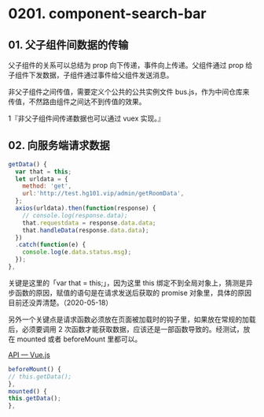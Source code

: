 # 0201. component-search-bar

## 01. 父子组件间数据的传输

父子组件的关系可以总结为 prop 向下传递，事件向上传递。父组件通过 prop 给子组件下发数据，子组件通过事件给父组件发送消息。

非父子组件之间传值，需要定义个公共的公共实例文件 bus.js，作为中间仓库来传值，不然路由组件之间达不到传值的效果。

1『非父子组件间传递数据也可以通过 vuex 实现。』

## 02. 向服务端请求数据

```js
getData() {
  var that = this;
  let urldata = {
    method: 'get',
    url:'http://test.hg101.vip/admin/getRoomData',
  };
  axios(urldata).then(function(response) {
    // console.log(response.data);
    that.requestdata = response.data.data;
    that.handleData(response.data.data);
  })
  .catch(function(e) {
    console.log(e.data.status.msg);
  });
},
```

关键是这里的「var that = this;」，因为这里 this 绑定不到全局对象上，猜测是异步函数的原因，赋值的语句是在请求发送后获取的 promise 对象里，具体的原因目前还没弄清楚。（2020-05-18）

另外一个关键点是请求函数必须放在页面被加载时的钩子里，如果放在常规的加载后，必须要调用 2 次函数才能获取数据，应该还是一部函数导致的。经测试，放在 mounted 或者 beforeMount 里都可以。

[API — Vue.js](https://cn.vuejs.org/v2/api/#beforeMount)

```js
beforeMount() {
// this.getData();
},
mounted() {
this.getData();
},
```

